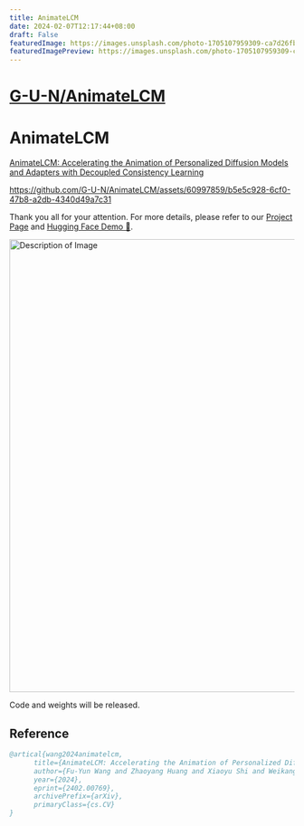 ```yaml
---
title: AnimateLCM
date: 2024-02-07T12:17:44+08:00
draft: False
featuredImage: https://images.unsplash.com/photo-1705107959309-ca7d26fbeb08?ixid=M3w0NjAwMjJ8MHwxfHJhbmRvbXx8fHx8fHx8fDE3MDcyNzkzMTl8&ixlib=rb-4.0.3
featuredImagePreview: https://images.unsplash.com/photo-1705107959309-ca7d26fbeb08?ixid=M3w0NjAwMjJ8MHwxfHJhbmRvbXx8fHx8fHx8fDE3MDcyNzkzMTl8&ixlib=rb-4.0.3
---
```


# [G-U-N/AnimateLCM](https://github.com/G-U-N/AnimateLCM)

# AnimateLCM

[AnimateLCM: Accelerating the Animation of Personalized Diffusion Models and Adapters with Decoupled Consistency Learning](https://arxiv.org/abs/2402.00769)



https://github.com/G-U-N/AnimateLCM/assets/60997859/b5e5c928-6cf0-47b8-a2db-4340d49a7c31



Thank you all for your attention. For more details, please refer to our [Project Page](https://animatelcm.github.io/) and [Hugging Face Demo 🤗](https://huggingface.co/spaces/wangfuyun/AnimateLCM). 

<div align="left">
    <img src="./__assets__/gradio.png" alt="Description of Image" width="800px"/>
</div>




Code and weights will be released.

## Reference
```bib
@artical{wang2024animatelcm,
      title={AnimateLCM: Accelerating the Animation of Personalized Diffusion Models and Adapters with Decoupled Consistency Learning}, 
      author={Fu-Yun Wang and Zhaoyang Huang and Xiaoyu Shi and Weikang Bian and Guanglu Song and Yu Liu and Hongsheng Li},
      year={2024},
      eprint={2402.00769},
      archivePrefix={arXiv},
      primaryClass={cs.CV}
}
```
